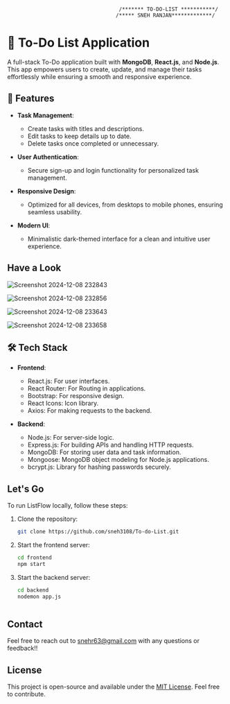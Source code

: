                                         /******* TO-DO-LIST ***********/
                                       /***** SNEH RANJAN*************/
# 📝 To-Do List Application  

A full-stack To-Do application built with **MongoDB**, **React.js**, and **Node.js**. This app empowers users to create, update, and manage their tasks effortlessly while ensuring a smooth and responsive experience.  

## 🚀 Features  

- **Task Management**:  
  - Create tasks with titles and descriptions.  
  - Edit tasks to keep details up to date.  
  - Delete tasks once completed or unnecessary.  

- **User Authentication**:  
  - Secure sign-up and login functionality for personalized task management.  

- **Responsive Design**:  
  - Optimized for all devices, from desktops to mobile phones, ensuring seamless usability.  

- **Modern UI**:  
  - Minimalistic dark-themed interface for a clean and intuitive user experience.
     
## Have a Look


![Screenshot 2024-12-08 232843](https://github.com/user-attachments/assets/fd336588-9474-411d-98ad-63c21cc22f24)

![Screenshot 2024-12-08 232856](https://github.com/user-attachments/assets/dddd2784-5ea3-4e43-85d8-c2171f4e745e)


![Screenshot 2024-12-08 233643](https://github.com/user-attachments/assets/f86b6a37-376a-4ba3-8793-5177f00f77c9)


![Screenshot 2024-12-08 233658](https://github.com/user-attachments/assets/dffd25a8-9b5d-45ef-83d8-8dae07961bb0)


## 🛠️ Tech Stack  

- **Frontend**:
  - React.js: For user interfaces.
  - React Router: For Routing in applications.
  - Bootstrap: For responsive design.
  - React Icons: Icon library.
  - Axios: For making requests to the backend.

- **Backend**:
  - Node.js: For server-side logic.
  - Express.js: For building APIs and handling HTTP requests.
  - MongoDB: For storing user data and task information.
  - Mongoose: MongoDB object modeling for Node.js applications.
  - bcrypt.js: Library for hashing passwords securely.

## Let's Go

To run ListFlow locally, follow these steps:

1. Clone the repository:
    ```bash
    git clone https://github.com/sneh3108/To-do-List.git

2. Start the frontend server:
    ```bash
    cd frontend
    npm start

3. Start the backend server:
    ```bash
    cd backend
    nodemon app.js
   


## Contact

Feel free to reach out to snehr63@gmail.com with any questions or feedback!!

## License

This project is open-source and available under the [MIT License](LICENSE). Feel free to contribute.
